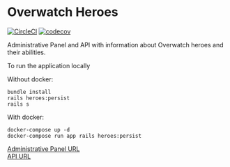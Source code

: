 # Overwatch Heroes

[![CircleCI](https://circleci.com/gh/martinstiago/overwatch-heroes.svg?style=svg)](https://circleci.com/gh/martinstiago/overwatch-heroes) 
[![codecov](https://codecov.io/gh/martinstiago/overwatch-heroes/branch/master/graph/badge.svg)](https://codecov.io/gh/martinstiago/overwatch-heroes)

Administrative Panel and API with information about Overwatch heroes and their abilities.

To run the application locally

Without docker:
```
bundle install
rails heroes:persist
rails s
```

With docker:
```
docker-compose up -d
docker-compose run app rails heroes:persist
```

[Administrative Panel URL](https://martinstiago-overwatch-heroes.herokuapp.com/)   
[API URL](https://martinstiago-overwatch-heroes.herokuapp.com/api)
